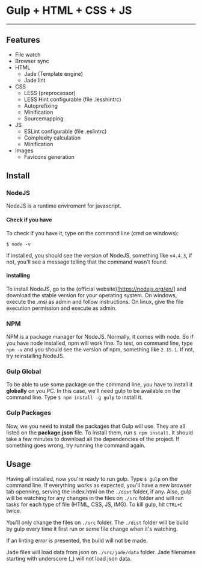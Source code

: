 # Gulp + HTML + CSS + JS
---

## Features

* File watch
* Browser sync
* HTML
    - Jade (Template engine)
    - Jade lint
* CSS
    - LESS (preprocessor)
    - LESS Hint configurable (file .lesshintrc)
    - Autoprefixing
    - Minification
    - Sourcemapping
* JS
    - ESLint configurable (file .eslintrc)
    - Complexity calculation
    - Minification
* Images
    - Favicons generation


## Install

### NodeJS

NodeJS is a runtime enviroment for javascript.

#### Check if you have

To check if you have it, type on the command line (cmd on windows):

`$ node -v`

If installed, you should see the version of NodeJS, something like `v4.4.3`, if not, you'll see a message telling that the command wasn't found.

#### Installing

To install NodeJS, go to the (official website)[https://nodejs.org/en/] and download the stable version for your operating system.
On windows, execute the .msi as admin and follow instructions.
On linux, give the file execution permission and execute as admin.


### NPM

NPM is a package manager for NodeJS.
Normally, it comes with node. So if you have node installed, npm will work fine. To test, on command line, type `npm -v` and you should see the version of npm, something like `2.15.1`. If not, try reinstalling NodeJS.


### Gulp Global

To be able to use some package on the command line, you have to install it **globally** on you PC. In this case, we'll need gulp to be available on the command line.
Type `$ npm install -g gulp` to install it.


### Gulp Packages

Now, we you need to install the packages that Gulp will use. They are all listed on the **package.json** file. To install them, run `$ npm install`. It should take a few minutes to download all the dependencies of the project.
If something goes wrong, try running the command again.


## Usage

Having all installed, now you're ready to run gulp. Type `$ gulp` on the command line. If everything works as expected, you'll have a new browser tab openning, serving the index.html on the `./dist` folder, if any. Also, gulp will be watching for any changes in the files on `./src` folder and will run tasks for each type of file (HTML, CSS, JS, IMG). To kill gulp, hit `CTRL+C` twice.

You'll only change the files on `./src` folder. The `./dist` folder will be build by gulp every time it first run or some file change when it's watching.

If an linting error is presented, the build will not be made.

Jade files will load data from json on `./src/jade/data` folder.
Jade filenames starting with underscore (_) will not load json data.

